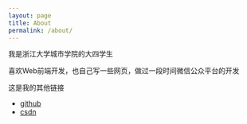 ```yaml
---
layout: page
title: About
permalink: /about/
---
```


我是浙江大学城市学院的大四学生

喜欢Web前端开发，也自己写一些网页，做过一段时间微信公众平台的开发

这是我的其他链接

 - [github](https://github.com/JasonHugh)
 - [csdn](http://blog.csdn.net/jaysonhu)
